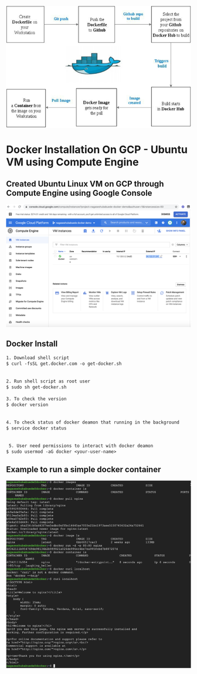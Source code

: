![GitHub Logo](/images/docker/docker.jpg)


Docker Installation On GCP - Ubuntu VM using Compute Engine
============================================================

Created Ubuntu Linux VM on GCP through Compute Engine using Google Console 
--------------------------------------------------------------------------

![GitHub Logo](/images/docker/GCP_Compute_Engine.png)

Docker Install
---------------

```
1. Download shell script
$ curl -fsSL get.docker.com -o get-docker.sh

 
2. Run shell script as root user
$ sudo sh get-docker.sh
 
3. To check the version
$ docker version


4. To check status of docker deamon that running in the background
$ service docker status

 
 5. User need permissions to interact with docker deamon
$ sudo usermod -aG docker <your-user-name>

 ```
 
 Example to run a simple docker container
 -----------------------------------------
 
 ![GitHub Logo](/images/docker/nginx_docker_container.png)
 
 
 
